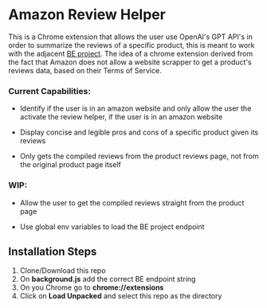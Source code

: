 # Amazon Review Helper

This is a Chrome extension that allows the user use OpenAI's GPT API's in order to summarize the reviews of a specific product, this is meant to work with the adjacent [BE project](https://github.com/RogerioSoares96/amazon_review_helper_be). The idea of a chrome extension derived from the fact that Amazon does not allow a website scrapper to get a product's reviews data, based on their Terms of Service.

### Current Capabilities:

* Identify if the user is in an amazon website and only allow the user the activate the review helper, if the user is in an amazon website

* Display concise and legible pros and cons of a specific product given its reviews

* Only gets the compiled reviews from the product reviews page, not from the original product page itself

### WIP:

* Allow the user to get the compiled reviews straight from the product page

* Use global env variables to load the BE project endpoint


## Installation Steps

1. Clone/Download this repo
2. On **background.js** add the correct BE endpoint string
3. On you Chrome go to **chrome://extensions**
4. Click on **Load Unpacked** and select this repo as the directory